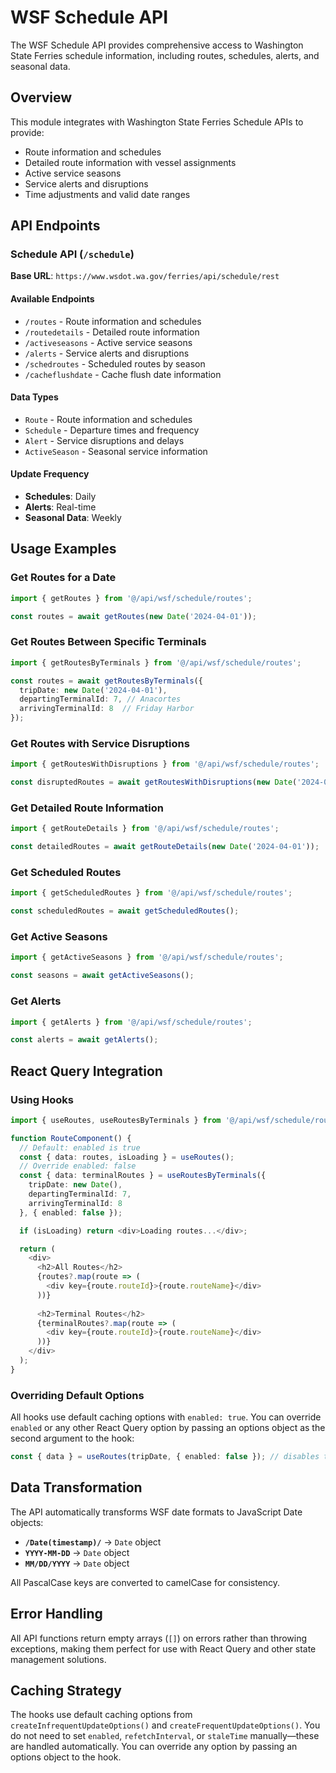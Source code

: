 # WSF Schedule API

The WSF Schedule API provides comprehensive access to Washington State Ferries schedule information, including routes, schedules, alerts, and seasonal data.

## Overview

This module integrates with Washington State Ferries Schedule APIs to provide:
- Route information and schedules
- Detailed route information with vessel assignments
- Active service seasons
- Service alerts and disruptions
- Time adjustments and valid date ranges

## API Endpoints

### Schedule API (`/schedule`)
**Base URL**: `https://www.wsdot.wa.gov/ferries/api/schedule/rest`

#### Available Endpoints
- `/routes` - Route information and schedules
- `/routedetails` - Detailed route information
- `/activeseasons` - Active service seasons
- `/alerts` - Service alerts and disruptions
- `/schedroutes` - Scheduled routes by season
- `/cacheflushdate` - Cache flush date information

#### Data Types
- `Route` - Route information and schedules
- `Schedule` - Departure times and frequency
- `Alert` - Service disruptions and delays
- `ActiveSeason` - Seasonal service information

#### Update Frequency
- **Schedules**: Daily
- **Alerts**: Real-time
- **Seasonal Data**: Weekly

## Usage Examples

### Get Routes for a Date
```typescript
import { getRoutes } from '@/api/wsf/schedule/routes';

const routes = await getRoutes(new Date('2024-04-01'));
```

### Get Routes Between Specific Terminals
```typescript
import { getRoutesByTerminals } from '@/api/wsf/schedule/routes';

const routes = await getRoutesByTerminals({
  tripDate: new Date('2024-04-01'),
  departingTerminalId: 7, // Anacortes
  arrivingTerminalId: 8  // Friday Harbor
});
```

### Get Routes with Service Disruptions
```typescript
import { getRoutesWithDisruptions } from '@/api/wsf/schedule/routes';

const disruptedRoutes = await getRoutesWithDisruptions(new Date('2024-04-01'));
```

### Get Detailed Route Information
```typescript
import { getRouteDetails } from '@/api/wsf/schedule/routes';

const detailedRoutes = await getRouteDetails(new Date('2024-04-01'));
```

### Get Scheduled Routes
```typescript
import { getScheduledRoutes } from '@/api/wsf/schedule/routes';

const scheduledRoutes = await getScheduledRoutes();
```

### Get Active Seasons
```typescript
import { getActiveSeasons } from '@/api/wsf/schedule/routes';

const seasons = await getActiveSeasons();
```

### Get Alerts
```typescript
import { getAlerts } from '@/api/wsf/schedule/routes';

const alerts = await getAlerts();
```

## React Query Integration

### Using Hooks
```typescript
import { useRoutes, useRoutesByTerminals } from '@/api/wsf/schedule/routes';

function RouteComponent() {
  // Default: enabled is true
  const { data: routes, isLoading } = useRoutes();
  // Override enabled: false
  const { data: terminalRoutes } = useRoutesByTerminals({
    tripDate: new Date(),
    departingTerminalId: 7,
    arrivingTerminalId: 8
  }, { enabled: false });

  if (isLoading) return <div>Loading routes...</div>;

  return (
    <div>
      <h2>All Routes</h2>
      {routes?.map(route => (
        <div key={route.routeId}>{route.routeName}</div>
      ))}
      
      <h2>Terminal Routes</h2>
      {terminalRoutes?.map(route => (
        <div key={route.routeId}>{route.routeName}</div>
      ))}
    </div>
  );
}
```

### Overriding Default Options
All hooks use default caching options with `enabled: true`. You can override `enabled` or any other React Query option by passing an options object as the second argument to the hook:

```typescript
const { data } = useRoutes(tripDate, { enabled: false }); // disables the query
```

## Data Transformation

The API automatically transforms WSF date formats to JavaScript Date objects:

- **`/Date(timestamp)/`** → `Date` object
- **`YYYY-MM-DD`** → `Date` object
- **`MM/DD/YYYY`** → `Date` object

All PascalCase keys are converted to camelCase for consistency.

## Error Handling

All API functions return empty arrays (`[]`) on errors rather than throwing exceptions, making them perfect for use with React Query and other state management solutions.

## Caching Strategy

The hooks use default caching options from `createInfrequentUpdateOptions()` and `createFrequentUpdateOptions()`. You do not need to set `enabled`, `refetchInterval`, or `staleTime` manually—these are handled automatically. You can override any option by passing an options object to the hook. 